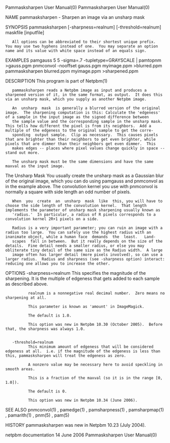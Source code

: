 Pammasksharpen User Manual(0)                                                                                                                                                   Pammasksharpen User Manual(0)



NAME
       pammasksharpen - Sharpen an image via an unsharp mask


SYNOPSIS
       pammasksharpen [-sharpness=realnum] [-threshold=realnum] maskfile [inputfile]

       All options can be abbreviated to their shortest unique prefix.  You may use two hyphens instead of one.  You may separate an option name and its value with white space instead of an equals sign.


EXAMPLES
          pamgauss 5 5 -sigma=.7 -tupletype=GRAYSCALE | pamtopnm >gauss.pgm
          pnmconvol -nooffset gauss.pgm myimage.ppm >blurred.ppm
          pammasksharpen blurred.ppm myimage.ppm >sharpened.ppm



DESCRIPTION
       This program is part of Netpbm(1)

       pammasksharpen reads a Netpbm image as input and produces a sharpened version of it, in the same format, as output.  It does this via an unsharp mask, which you supply as another Netpbm image.

       An  unsharp  mask  is generally a blurred version of the original image.  The sharpening computation is this: Calculate the 'edgeness' of a sample in the input image as the signed difference between
       the sample value and the corresponding sample in the unsharp mask.  This tells how different the pixel is from its neighbors.  Add a multiple of the edgeness to the original sample to get the corre-
       sponding  output sample.  Clip as necessary.  This causes pixels that are brighter than their neighbors to get even brighter, while pixels that are dimmer than their neighbors get even dimmer.  This
       makes edges -- places where pixel values change quickly in space -- stand out more.

       The unsharp mask must be the same dimensions and have the same maxval as the input image.


   The Unsharp Mask
       You usually create the unsharp mask as a Gaussian blur of the original image, which you can do using pamgauss and pnmconvol as in the example above.  The convolution kernel you use with pnmconvol is
       normally a square with side length an odd number of pixels.

       When  you  create  an  unsharp  mask  like  this, you will have to choose the side length of the convolution kernel.  That length implements the parameter of unsharp mask sharpening usually known as
       'radius.'  In particular, a radius of R pixels corresponds to a convolution kernel 2R+1 pixels on a side.

       Radius is a very important parameter; you can ruin an image with a radius too large.  You can safely use the highest radius with an inanimate object, while a human face  demands  the  least.   Land-
       scapes  fall in between.  But it really depends on the size of the details.  Fine detail needs a smaller radius, or else you may obliterate tiny detail of the same size as the Radius width.  A large
       image often has larger detail (more pixels involved), so can use a larger radius.  Radius and sharpness (see -sharpness option) interact: reducing one allows you to increase the other.


OPTIONS
       -sharpness=realnum
              This specifies the magnitude of the sharpening.  It is the multiple of edgeness that gets added to each sample as described above.

              realnum is a nonnegative real decimal number.  Zero means no sharpening at all.

              This parameter is known as 'amount' in ImageMagick.

              The default is 1.0.

              This option was new in Netpbm 10.30 (October 2005).  Before that, the sharpness was always 1.0.


       -threshold=realnum
              This minimum amount of edgeness that will be considered edgeness at all.  i.e. if the magnitude of the edgeness is less than this, pammasksharpen will treat the edgeness as zero.

              A nonzero value may be necessary here to avoid speckling in smooth areas.

              This is a fraction of the maxval (so it is in the range [0, 1.0]).

              The default is 0.

              This option was new in Netpbm 10.34 (June 2006).




SEE ALSO
       pnmconvol(1) , pamedge(1) , pamsharpness(1) , pamsharpmap(1) , pamarith(1) , pnm(5) , pam(5)




HISTORY
       pammasksharpen was new in Netpbm 10.23 (July 2004).



netpbm documentation                                                                             14 June 2006                                                                   Pammasksharpen User Manual(0)
